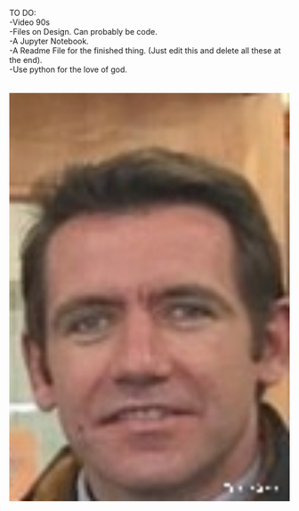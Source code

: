 TO DO: </br>
-Video 90s</br>
-Files on Design. Can probably be code.</br>
-A Jupyter Notebook.</br>
-A Readme File for the finished thing. (Just edit this and delete all these at the end).</br>
-Use python for the love of god.</br>
</br>
</br>
<img src="testing.jpg" alt="O'Brien" width="2000"/>
